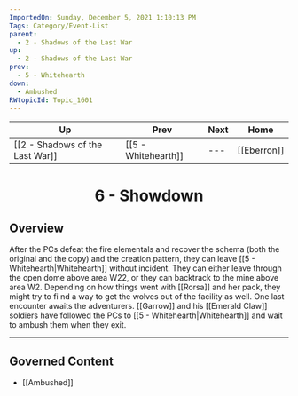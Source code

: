 ```yaml
---
ImportedOn: Sunday, December 5, 2021 1:10:13 PM
Tags: Category/Event-List
parent:
  - 2 - Shadows of the Last War
up:
  - 2 - Shadows of the Last War
prev:
  - 5 - Whitehearth
down:
  - Ambushed
RWtopicId: Topic_1601
---
```


| Up | Prev | Next | Home |
|----|------|------|------|
| [[2 - Shadows of the Last War]] | [[5 - Whitehearth]] | --- | [[Eberron]] |

# <center>6 - Showdown</center>

## Overview

After the PCs defeat the fire elementals and recover the schema (both the original and the copy) and the creation pattern, they can leave [[5 - Whitehearth|Whitehearth]] without incident. They can either leave through the open dome above area W22, or they can backtrack to the mine above area W2. Depending on how things went with [[Rorsa]] and her pack, they might try to fi nd a way to get the wolves out of the facility as well. One last encounter awaits the adventurers. [[Garrow]] and his [[Emerald Claw]] soldiers have followed the PCs to [[5 - Whitehearth|Whitehearth]] and wait to ambush them when they exit.


---
## Governed Content
- [[Ambushed]]
